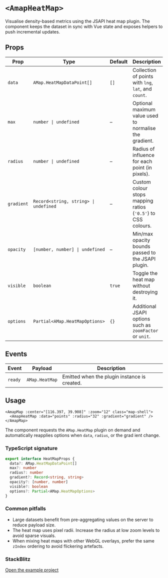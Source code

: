 # `<AmapHeatMap>`

Visualise density-based metrics using the JSAPI heat map plugin. The component keeps the dataset in sync with Vue state and
exposes helpers to push incremental updates.

## Props

| Prop | Type | Default | Description |
| --- | --- | --- | --- |
| `data` | `AMap.HeatMapDataPoint[]` | `[]` | Collection of points with `lng`, `lat`, and `count`. |
| `max` | `number \| undefined` | – | Optional maximum value used to normalise the gradient. |
| `radius` | `number \| undefined` | – | Radius of influence for each point (in pixels). |
| `gradient` | `Record<string, string> \| undefined` | – | Custom colour stops mapping ratios (`'0.5'`) to CSS colours. |
| `opacity` | `[number, number] \| undefined` | – | Min/max opacity bounds passed to the JSAPI plugin. |
| `visible` | `boolean` | `true` | Toggle the heat map without destroying it. |
| `options` | `Partial<AMap.HeatMapOptions>` | `{}` | Additional JSAPI options such as `zoomFactor` or `unit`. |

## Events

| Event | Payload | Description |
| --- | --- | --- |
| `ready` | `AMap.HeatMap` | Emitted when the plugin instance is created. |

## Usage

```vue
<AmapMap :center="[116.397, 39.908]" :zoom="12" class="map-shell">
  <AmapHeatMap :data="points" :radius="32" :gradient="gradient" />
</AmapMap>
```

The component requests the `AMap.HeatMap` plugin on demand and automatically reapplies options when `data`, `radius`, or the grad
ient change.

<ClientOnly>
  <HeatMapDemo />
</ClientOnly>

<script setup lang="ts">
import HeatMapDemo from '../examples/HeatMapDemo.vue'
</script>

### TypeScript signature

```ts
export interface HeatMapProps {
  data?: AMap.HeatMapDataPoint[]
  max?: number
  radius?: number
  gradient?: Record<string, string>
  opacity?: [number, number]
  visible?: boolean
  options?: Partial<AMap.HeatMapOptions>
}
```

### Common pitfalls

- Large datasets benefit from pre-aggregating values on the server to reduce payload size.
- The heat map uses pixel radii. Increase the radius at low zoom levels to avoid sparse visuals.
- When mixing heat maps with other WebGL overlays, prefer the same `zIndex` ordering to avoid flickering artefacts.

### StackBlitz

[Open the example project](https://stackblitz.com/github/your-org/amap-vue-kit/tree/main/examples/basic)
